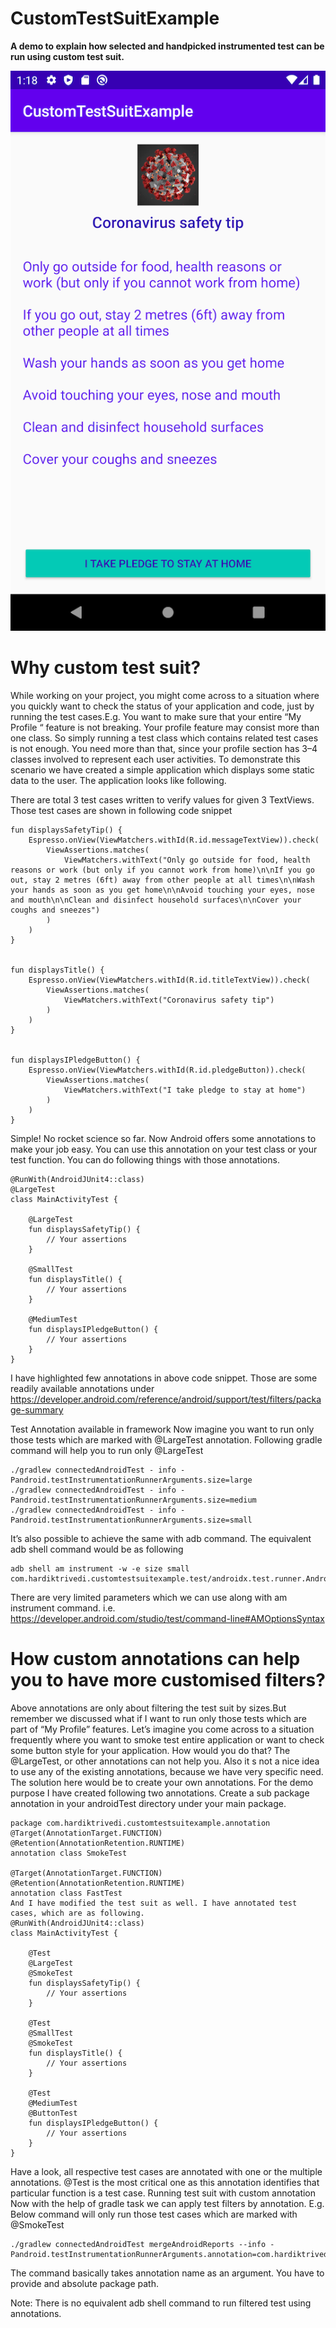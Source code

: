 # CustomTestSuitExample
**A demo to explain how selected and handpicked instrumented test can be run using custom test suit.**

![App Screenshot](/media/AppScreenshot.png)

# Why custom test suit?
While working on your project, you might come across to a situation where you quickly want to check the status of your application and code, just by running the test cases.E.g. You want to make sure that your entire “My Profile “ feature is not breaking. Your profile feature may consist more than one class. So simply running a test class which contains related test cases is not enough. You need more than that, since your profile section has 3–4 classes involved to represent each user activities.
To demonstrate this scenario we have created a simple application which displays some static data to the user. The application looks like following.

There are total 3 test cases written to verify values for given 3 TextViews. Those test cases are shown in following code snippet
```
fun displaysSafetyTip() {
    Espresso.onView(ViewMatchers.withId(R.id.messageTextView)).check(
        ViewAssertions.matches(
            ViewMatchers.withText("Only go outside for food, health reasons or work (but only if you cannot work from home)\n\nIf you go out, stay 2 metres (6ft) away from other people at all times\n\nWash your hands as soon as you get home\n\nAvoid touching your eyes, nose and mouth\n\nClean and disinfect household surfaces\n\nCover your coughs and sneezes")
        )
    )
}


fun displaysTitle() {
    Espresso.onView(ViewMatchers.withId(R.id.titleTextView)).check(
        ViewAssertions.matches(
            ViewMatchers.withText("Coronavirus safety tip")
        )
    )
}


fun displaysIPledgeButton() {
    Espresso.onView(ViewMatchers.withId(R.id.pledgeButton)).check(
        ViewAssertions.matches(
            ViewMatchers.withText("I take pledge to stay at home")
        )
    )
}
```
Simple! No rocket science so far. Now Android offers some annotations to make your job easy. You can use this annotation on your test class or your test function. You can do following things with those annotations.
```
@RunWith(AndroidJUnit4::class)
@LargeTest
class MainActivityTest {
    
    @LargeTest
    fun displaysSafetyTip() {
        // Your assertions
    }

    @SmallTest
    fun displaysTitle() {
        // Your assertions
    }

    @MediumTest
    fun displaysIPledgeButton() {
        // Your assertions
    }
}
```
I have highlighted few annotations in above code snippet. Those are some readily available annotations under https://developer.android.com/reference/android/support/test/filters/package-summary

Test Annotation available in framework
Now imagine you want to run only those tests which are marked with @LargeTest annotation. Following gradle command will help you to run only @LargeTest
```
./gradlew connectedAndroidTest - info -Pandroid.testInstrumentationRunnerArguments.size=large
./gradlew connectedAndroidTest - info -Pandroid.testInstrumentationRunnerArguments.size=medium
./gradlew connectedAndroidTest - info -Pandroid.testInstrumentationRunnerArguments.size=small
```
It’s also possible to achieve the same with adb command. The equivalent adb shell command would be as following
```
adb shell am instrument -w -e size small com.hardiktrivedi.customtestsuitexample.test/androidx.test.runner.AndroidJUnitRunner
```

There are very limited parameters which we can use along with am instrument command. i.e. https://developer.android.com/studio/test/command-line#AMOptionsSyntax

# How custom annotations can help you to have more customised filters?
Above annotations are only about filtering the test suit by sizes.But remember we discussed what if I want to run only those tests which are part of “My Profile” features. Let’s imagine you come across to a situation frequently where you want to smoke test entire application or want to check some button style for your application. How would you do that? The @LargeTest, or other annotations can not help you. Also it s not a nice idea to use any of the existing annotations, because we have very specific need.
The solution here would be to create your own annotations. For the demo purpose I have created following two annotations. Create a sub package annotation in your androidTest directory under your main package.
```
package com.hardiktrivedi.customtestsuitexample.annotation
@Target(AnnotationTarget.FUNCTION)
@Retention(AnnotationRetention.RUNTIME)
annotation class SmokeTest

@Target(AnnotationTarget.FUNCTION)
@Retention(AnnotationRetention.RUNTIME)
annotation class FastTest
And I have modified the test suit as well. I have annotated test cases, which are as following.
@RunWith(AndroidJUnit4::class)
class MainActivityTest {

    @Test
    @LargeTest
    @SmokeTest
    fun displaysSafetyTip() {
        // Your assertions
    }

    @Test
    @SmallTest
    @SmokeTest
    fun displaysTitle() {
        // Your assertions
    }

    @Test
    @MediumTest
    @ButtonTest
    fun displaysIPledgeButton() {
        // Your assertions
    }
}
```
Have a look, all respective test cases are annotated with one or the multiple annotations. @Test is the most critical one as this annotation identifies that particular function is a test case.
Running test suit with custom annotation
Now with the help of gradle task we can apply test filters by annotation. E.g. Below command will only run those test cases which are marked with @SmokeTest
```
./gradlew connectedAndroidTest mergeAndroidReports --info -Pandroid.testInstrumentationRunnerArguments.annotation=com.hardiktrivedi.customtestsuitexample.annotation.SmokeTest
```
The command basically takes annotation name as an argument. You have to provide and absolute package path.

Note: There is no equivalent adb shell command to run filtered test using annotations.